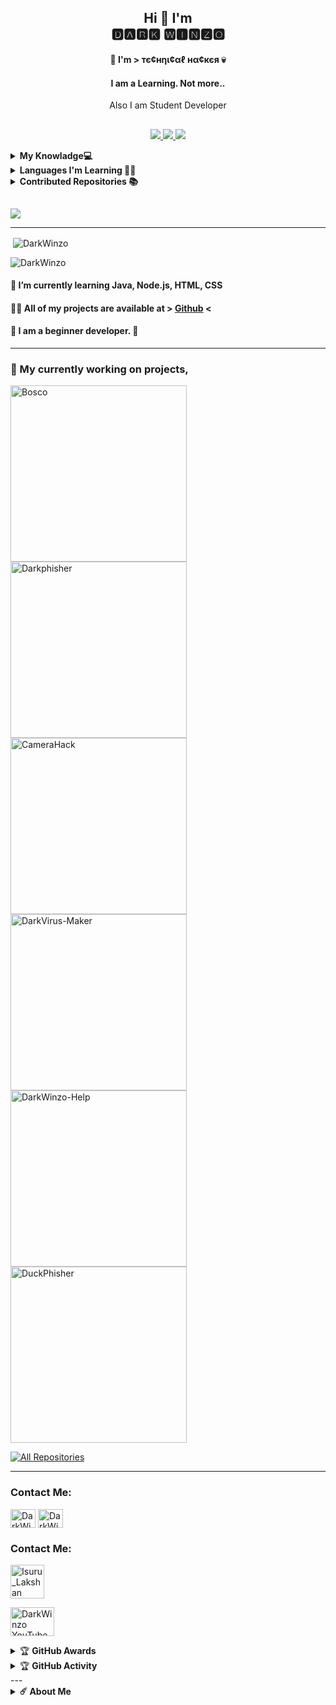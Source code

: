 <h2 align="center">Hi 🥰 I'm <br> 🅳🅰🆁🅺 🆆🅸🅽🆉🅾 </h1>
<h4 align="center">🎲 I'm > тє¢нηι¢αℓ нα¢кєя 💀</h3>
<h4 align="center">I am a Learning. Not more..</h3>
<p align="center">
  Also I am Student Developer 
</p>

##



<p align="center">
  <a href="https://github.com/DarkWinzo/">
    <img src="https://komarev.com/ghpvc/?username=DarkWinzo&label=Profile%20views&color=ff69b4&label=Profile+Views&style=plastic">

  </a>
  <a href="https://github.com/DarkWinzo?tab=stars">
    <img src="https://img.shields.io/github/stars/DarkWinzo?color=ff69b4&label=Stargazers&style=plastic">

  </a>
  <a href="https://github.com/DarkWinzo?tab=followers">
    <img src="https://img.shields.io/github/followers/DarkWinzo?color=ff69b4&label=Followers&style=plastic">

  </a>
</p>

<details>
  <summary><b>My Knowladge💻</b></summary><br/>

| Language   | Degree   |
| ---        | ---      |
| Javascript | SSS      |
| Python     | SSS (AI) |
| HTML       | A        |
| Typescript | B+       |
| CSS        | B        |
| SCSS       | B        |
| Lua        | B        |
| Golang     | B        |

##
#### Degree Table 

| Degree | Point |
| ---    | ---   |
| SSS    | +95   |
| SS     | +90   |
| S      | +85   |
| A+     | +80   |
| A      | +70   |
| B+     | +60   |
| B      | +50   |
| C      | +40   |
| D      | +30   |
| F      | <30   |
</details>

<details>
  <summary><b>Languages ​​I'm Learning 🙇🏻</b></summary><br/>

| Language   | Status   |
| ---        | ---      |
| Emacs Lisps| ✅       |
| Java       | ✅       |
| Make       | ✅       |
| Assembly   | ✅       |
| Rust       | ✅       |
| LaTeX      | ✅       |
| MediaWiki  | ✅       |
</details>

<details>
  <summary><b>Contributed Repositories 📚</b></summary><br/>

| Repository     | Link     |
| ---            | ---      |
</details>

##
  
[![](https://github.com/saadeghi/saadeghi/blob/master/dino.gif)](#)

  


---


<p>&nbsp;<img align="center" src="https://github-readme-stats.vercel.app/api?username=DarkWinzo&show_icons=true&theme=highcontrast" alt="DarkWinzo" /></p>

<p><img align="center" src="https://github-readme-streak-stats.herokuapp.com/?user=DarkWinzo&theme=highcontrast" alt="DarkWinzo" /></p>
</details>


#### 🌱 I’m currently learning **Java, Node.js, HTML, CSS**

#### 👨‍💻 All of my projects are available at > [Github](https://github.com/DarkWinzo) <

#### 💫 **I am a beginner developer. 🌆**
---

### 🔭 My currently working on projects,

<p align="left">
  <a href="https://github.com/DarkWinzo/Bosco"><img width="282" src="https://denvercoder1-github-readme-stats.vercel.app/api/pin/?username=DarkWinzo&repo=Bosco&theme=highcontrast&bg_color=1F222E&title_color=CEFF00&icon_color=F8D866&hide_border=false&show_icons=true" alt="Bosco"></a>
  <a href="https://github.com/DarkWinzo/Darkphisher"><img width="282" src="https://denvercoder1-github-readme-stats.vercel.app/api/pin/?username=DarkWinzo&repo=Darkphisher&theme=highcontrast&bg_color=1F222E&title_color=CEFF00&icon_color=F8D866&hide_border=false&show_icons=true" alt="Darkphisher"></a>
    <a href="https://github.com/DarkWinzo/CameraHack"><img width="282" src="https://denvercoder1-github-readme-stats.vercel.app/api/pin/?username=DarkWinzo&repo=CameraHack&theme=highcontrast&bg_color=1F222E&title_color=CEFF00&icon_color=F8D866&hide_border=false&show_icons=true" alt="CameraHack"></a>
<a href="https://github.com/DarkWinzo/DarkVirus-Maker"><img width="282" src="https://denvercoder1-github-readme-stats.vercel.app/api/pin/?username=DarkWinzo&repo=DarkVirus-Maker&theme=highcontrast&bg_color=1F222E&title_color=CEFF00&icon_color=F8D866&hide_border=false&show_icons=true" alt="DarkVirus-Maker"></a>
<a href="https://github.com/DarkWinzo/DarkWinzo-Help"><img width="282" src="https://denvercoder1-github-readme-stats.vercel.app/api/pin/?username=DarkWinzo&repo=DarkWinzo-Help&theme=highcontrast&bg_color=1F222E&title_color=CEFF00&icon_color=F8D866&hide_border=false&show_icons=true" alt="DarkWinzo-Help"></a>
<a href="https://github.com/DarkWinzo/DuckPhisher"><img width="282" src="https://denvercoder1-github-readme-stats.vercel.app/api/pin/?username=DarkWinzo&repo= DuckPhisher&theme=highcontrast&bg_color=1F222E&title_color=CEFF00&icon_color=F8D866&hide_border=false&show_icons=true" alt=" DuckPhisher"></a>
</p>
<p align="left">
  <a href="https://github.com/DarkWinzo?tab=repositories&sort=stargazers"><img alt="All Repositories" title="All Repositories" src="https://custom-icon-badges.herokuapp.com/badge/-All%20Repos-2962FF?style=for-the-badge&logoColor=white&logo=repo"/></a>
</p>

---

<h3 align="left">Contact Me:</h3>
<p align="left">
<a href="https://www.instagram.com/DarkWinzo/" target="blank"><img align="center" src="https://cdn.jsdelivr.net/npm/simple-icons@3.0.1/icons/instagram.svg" alt="DarkWinzo" height="30" width="40" /></a>
<a href="https://www.reddit.com/user/Isuru_2003" target="blank"><img align="center" src="https://cdn.jsdelivr.net/npm/simple-icons@3.0.1/icons/reddit.svg" alt="DarkWinzo" height="30" width="40" /></a>
</p>
<h3 align="left">Contact Me:</h3>
<p align="left">
<a href="https://wa.me/+94705193038" target="blank"><img align="center" src="https://i.postimg.cc/jSsd3NLv/whatsapp-logo-png-2259.png"alt="Isuru_Lakshan  " height="54" width="54" /></a>

<p align="left"

<a href="https://youtube.com" target="blank"><img align="center" src="https://i.hizliresim.com/oxo165f.png" alt="DarkWinzo YouTube" height="46" width="70" /></a>
<details>
    <summary>&#127942 <b>GitHub Awards</b></summary><br/>

![Github Trophy](https://github-profile-trophy.vercel.app/?username=DarkWinzo)

</details>

<details>
    <summary>&#127942 <b>GitHub Activity</b></summary><br/>

![Metrics](https://metrics.lecoq.io/DarkWinzo?template=classic&followup=1&isocalendar=1&languages=1&isocalendar.duration=half-year&config.timezone=IndiaStandardTime%2FIstanbul)

[![News](https://github-readme-stats.vercel.app/api/pin/?username=DarkWinzo&theme=highcontrast&repo=DarkWinzo)](https://github.com/DarkWinzo)

</details>
---

<details>
    <summary><b>☄️ About Me </b></summary><br/>
Hi, I'm DarkWinzo

I am an AI Developer. My real thing to do crating artificial brains, neural tools. Also ı am a student of mechatronics enginering.

I am 19 yeas old. From Sri Lanka 🇱🇰 

I worked with Instagram, Gitlab, Bitbucket, Brainshop. Some of for testing, some things for developing.
If you have any question for me ı put my contact information above.

See ya 💘

</details>
